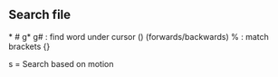 ## Search file

\* # g* g#          : find word under cursor (<cword>) (forwards/backwards)
%                 : match brackets {}[]()

s = Search based on motion
